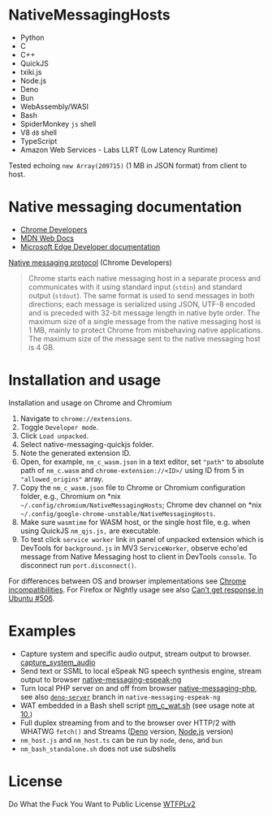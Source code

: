 # NativeMessagingHosts

- Python
- C
- C++
- QuickJS
- txiki.js
- Node.js
- Deno
- Bun
- WebAssembly/WASI
- Bash
- SpiderMonkey `js` shell
- V8 `d8` shell
- TypeScript
- Amazon Web Services - Labs LLRT (Low Latency Runtime)

Tested echoing `new Array(209715)` (1 MB in JSON format) from client to host. 

# Native messaging documentation
- [Chrome Developers](https://developer.chrome.com/docs/extensions/mv3/nativeMessaging/)
- [MDN Web Docs](https://developer.mozilla.org/en-US/docs/Mozilla/Add-ons/WebExtensions/Native_messaging)
- [Microsoft Edge Developer documentation](https://learn.microsoft.com/en-us/microsoft-edge/extensions-chromium/developer-guide/native-messaging)

[Native messaging protocol](https://developer.chrome.com/docs/extensions/mv3/nativeMessaging/#native-messaging-host-protocol) (Chrome Developers)

> Chrome starts each native messaging host in a separate process and communicates with it using standard input (`stdin`) and standard output (`stdout`). The same format is used to send messages in both directions; each message is serialized using JSON, UTF-8 encoded and is preceded with 32-bit message length in native byte order. The maximum size of a single message from the native messaging host is 1 MB, mainly to protect Chrome from misbehaving native applications. The maximum size of the message sent to the native messaging host is 4 GB.

# Installation and usage

Installation and usage on Chrome and Chromium

1. Navigate to `chrome://extensions`.
2. Toggle `Developer mode`.
3. Click `Load unpacked`.
4. Select native-messaging-quickjs folder.
5. Note the generated extension ID.
6. Open, for example, `nm_c_wasm.json` in a text editor, set `"path"` to absolute path of `nm_c.wasm` and `chrome-extension://<ID>/` using ID from 5 in `"allowed_origins"` array. 
7. Copy the `nm_c_wasm.json` file to Chrome or Chromium configuration folder, e.g., Chromium on \*nix `~/.config/chromium/NativeMessagingHosts`; Chrome dev channel on \*nix `~/.config/google-chrome-unstable/NativeMessagingHosts`.
8. Make sure `wasmtime` for WASM host, or the single host file, e.g. when using QuickJS `nm_qjs.js,` are executable.
9. To test click `service worker` link in panel of unpacked extension which is DevTools for `background.js` in MV3 `ServiceWorker`, observe echo'ed message from Native Messaging host to client in  DevTools `console`. To disconnect run `port.disconnect()`.

For differences between OS and browser implementations see [Chrome incompatibilities](https://developer.mozilla.org/en-US/docs/Mozilla/Add-ons/WebExtensions/Chrome_incompatibilities#native_messaging). For Firefox or Nightly usage see also [Can't get response in Ubuntu #506](https://github.com/mdn/webextensions-examples/issues/506).

# Examples

- Capture system and specific audio output, stream output to browser. [capture_system_audio](https://github.com/guest271314/captureSystemAudio/tree/master/native_messaging/capture_system_audio)
- Send text or SSML to local eSpeak NG speech synthesis engine, stream output to browser [native-messaging-espeak-ng](https://github.com/guest271314/native-messaging-espeak-ng)
- Turn local PHP server on and off from browser [native-messaging-php](https://github.com/guest271314/native-messaging-php), see also [`deno-server`](https://github.com/guest271314/native-messaging-espeak-ng/tree/deno-server) branch in `native-messaging-espeak-ng`
- WAT embedded in a Bash shell script [nm_c_wat.sh](https://github.com/guest271314/native-messaging-webassembly/blob/main/nm_c_wat.sh) (see usage note at [10.](https://github.com/guest271314/native-messaging-webassembly#readme:~:text=for%20WAT%20embedded%20in%20nm_c_wat.sh%20we%20use%20kill_wasmtime.sh%20to%20terminate%20wasmtime%20using%20polling%20of%20nm_c_wat.sh%20because%20process%20substitution%20keeps%20wasmtime%20running%20after%20the%20Native%20Messaging%20host%20is%20disconnected%20and%20exits.))
- Full duplex streaming from and to the browser over HTTP/2 with WHATWG  `fetch()` and Streams ([Deno](https://github.com/guest271314/native-messaging-deno/tree/fetch-duplex) version, [Node.js](https://github.com/guest271314/native-messaging-nodejs/blob/full-duplex/nm_nodejs.mjs) version)
- `nm_host.js` and `nm_host.ts` can be run by `node`, `deno`, and `bun`
- `nm_bash_standalone.sh` does not use subshells


# License
Do What the Fuck You Want to Public License [WTFPLv2](http://www.wtfpl.net/about/)
